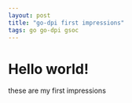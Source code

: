 ```yaml
---
layout: post
title: "go-dpi first impressions"
tags: go go-dpi gsoc
---
```


# Hello world!
these are my first impressions
